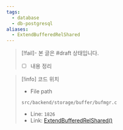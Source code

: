 ```yaml
---
tags:
  - database
  - db-postgresql
aliases:
  - ExtendBufferedRelShared
---
```

> [!fail]- 본 글은 #draft 상태입니다.
> - [ ] 내용 정리

> [!info] 코드 위치
> - File path
> ```
> src/backend/storage/buffer/bufmgr.c
> ```
> - Line: `1826`
> - Link: [ExtendBufferedRelShared()](https://github.com/postgres/postgres/blob/REL_16_4/src/backend/storage/buffer/bufmgr.c#L1821-L2099)